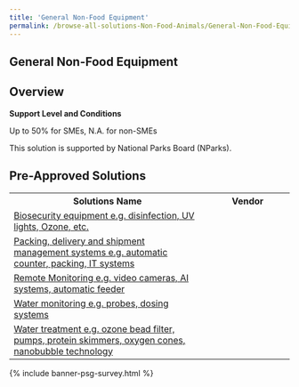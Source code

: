 ```yaml
---
title: 'General Non-Food Equipment'
permalink: /browse-all-solutions-Non-Food-Animals/General-Non-Food-Equipment
---
```


## General Non-Food Equipment
## Overview

**Support Level and Conditions**

Up to 50% for SMEs, N.A. for non-SMEs

This solution is supported by National Parks Board (NParks).

## Pre-Approved Solutions

<table>
<tr>
<th style='width: auto;'><b>Solutions Name</b></th>
<th style='width: 30%;'><b>Vendor</b></th>
</tr>
<tr>
<td><a href='/productivity-solutions-grant/solutionrepo/solution724' target='_blank'>Biosecurity equipment e.g. disinfection, UV lights, Ozone, etc.</a><br></td>
<td></td>
</tr>
<tr>
<td><a href='/productivity-solutions-grant/solutionrepo/solution725' target='_blank'>Packing, delivery and shipment management systems e.g. automatic counter, packing, IT systems</a><br></td>
<td></td>
</tr>
<tr>
<td><a href='/productivity-solutions-grant/solutionrepo/solution726' target='_blank'>Remote Monitoring e.g. video cameras, AI systems, automatic feeder</a><br></td>
<td></td>
</tr>
<tr>
<td><a href='/productivity-solutions-grant/solutionrepo/solution727' target='_blank'>Water monitoring e.g. probes, dosing systems</a><br></td>
<td></td>
</tr>
<tr>
<td><a href='/productivity-solutions-grant/solutionrepo/solution728' target='_blank'>Water treatment e.g. ozone bead filter, pumps, protein skimmers, oxygen cones, nanobubble technology</a><br></td>
<td></td>
</tr>
</table>

{% include banner-psg-survey.html %}
